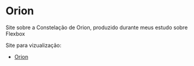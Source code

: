 # Orion
Site sobre a Constelação de Orion, produzido durante meus estudo sobre Flexbox

Site para vizualização:
- [Orion](https://alexdjon.github.io/Orion/)


